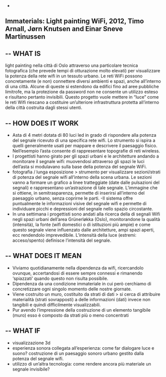-
Immaterials: Light painting WiFi, 2012, Timo Arnall, Jørn Knutsen and Einar Sneve Martinussen
-

--
WHAT IS
--
light painting nella città di Oslo attraverso una particolare tecnica fotografica (che prevede tempi di otturazione molto elevati) per visualizzare la potenza della rete wifi in un tessuto urbano. 
Le reti WiFi possono concretamente (e non) connettere diversi ambienti e spazi, anche all’interno di una città. Alcune di queste si estendono da edifici fino ad aree pubbliche limitrofe, ma la protezione da password non ne consente un utilizzo esteso e risultano pertanto invisibili. Questo progetto vuole mettere in “luce” come le reti Wifi riescano a costituire un’ulteriore infrastruttura protetta all’interno della città costruita dagli stessi utenti. 

--
HOW DOES IT WORK
--

- Asta di 4 metri dotata di 80 luci led in grado di rispondere alla potenza del segnale ricevuto di una specifica rete wifi. Lo strumento si ispira a quelli generalmente usati per mappare e descrivere il paesaggio fisico. Nell’esempio l’asta consente di rappresentare topografie di reti wireless.
- I progettisti hanno girato per gli spazi urbani e le architetture andando a monitorare il segnale wifi: muovendosi attraverso gli spazi le luci dell’asta si modulavano sulla base della potenza del segnale WiFi. 
- fotografia / lunga esposizione > strumento per visualizzare sezioni/strati di potenza del segnale wifi all’interno della scena urbana. Le sezioni vanno a formare un grafico a linee tratteggiate (date dalle pulsazioni del segnali) e rappresentano un’astrazione di tale segnale. L’immagine che si ottiene, in semitrasparenza, permette di inserirsi all’interno del paesaggio urbano, senza coprirne le parti.
-Il sistema offre puntualmente le informazioni visive del segnale wifi e permette di individuare picchi e depressioni del segnale nello spazio circostante.
- In una settimana i progettisti sono andati alla ricerca della di segnali Wifi negli spazi urbani dell’area Grünerløkka (Oslo), monitorandone la qualità (intensità), la fonte (wifi domestici o di istituzioni più ampie) e come questo segnale viene influenzato dalle architetture, ampi spazi aperti, ecc rendendolo imprevedibile. L’intensità della luce (estremi: acceso/spento) definisce l’intensità del segnale.

--
WHAT DOES IT MEAN
--

- Viviamo quotidianamente nella dipendenza da wifi, ricercandolo ovunque, accertandosi di essere sempre connessi e rimanendo ‘spiazzati’ quando questo non risulta possibile.
- Dipendenza da una condizione immateriale in cui però cerchiamo di concretizzare ogni singolo momento delle nostre giornate.
- Viene costruito un muro, costituito da strati di dati > si cerca di attribuire materialità (strati sovrapposti) a delle informazioni (dati) invece non tangibili e quindi difficilmente visualizzabili.
- Pur avendo l’impressione della costruzione di un elemento tangibile (muro) esso è composto da strati più o meno concentrati

--
WHAT IF
--
- visualizzazione 3d
- esperienza sonora collegata all’esperienza: come far dialogare luce e suono? costruzione di un paesaggio sonoro urbano gestito dalla potenza del segnale wifi.
- utilizzo di un’altra tecnologia: come rendere ancora più materiale un segnale invisibile?
